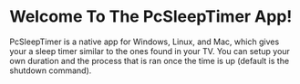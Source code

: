 # Welcome To The PcSleepTimer App!
PcSleepTimer is a native app for Windows, Linux, and Mac, which gives your a sleep timer similar to the ones found in your TV. You can setup your own duration and the process that is ran once the time is up (default is the shutdown command).